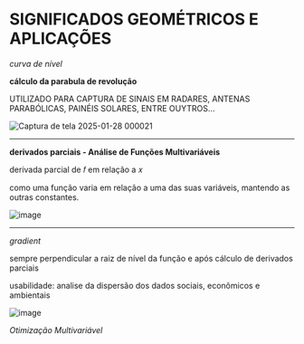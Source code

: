 # SIGNIFICADOS GEOMÉTRICOS E APLICAÇÕES

*curva de nível*

**cálculo da parabula de revolução**

UTILIZADO PARA CAPTURA DE SINAIS EM RADARES, ANTENAS PARABÓLICAS, PAINÉIS SOLARES, ENTRE OUYTROS...

![Captura de tela 2025-01-28 000021](https://github.com/user-attachments/assets/e64c9f8f-0039-4110-97b7-8b805970c27a)

---

**derivados parciais - Análise de Funções Multivariáveis**

derivada parcial de 𝑓 em relação a 𝑥 

como uma função varia em relação a uma das suas variáveis, mantendo as outras constantes.

![image](https://github.com/user-attachments/assets/4d6c324b-0275-4cdd-be2f-f16b242f8f83)

---

*gradient*

sempre perpendicular a raiz de nível da função e após cálculo de derivados parciais

usabilidade: analise da dispersão dos dados sociais, econômicos e ambientais

![image](https://github.com/user-attachments/assets/9fcbcf2f-7c84-40d0-9e18-53870a5c7d4f)




*Otimização Multivariável*



